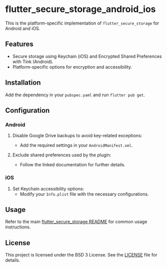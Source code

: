 # flutter_secure_storage_android_ios

This is the platform-specific implementation of `flutter_secure_storage` for Android and iOS.

## Features

- Secure storage using Keychain (iOS) and Encrypted Shared Preferences with Tink (Android).
- Platform-specific options for encryption and accessibility.

## Installation

Add the dependency in your `pubspec.yaml` and run `flutter pub get`.

## Configuration

### Android

1. Disable Google Drive backups to avoid key-related exceptions:
    - Add the required settings in your `AndroidManifest.xml`.

2. Exclude shared preferences used by the plugin:
    - Follow the linked documentation for further details.

### iOS

1. Set Keychain accessibility options:
    - Modify your `Info.plist` file with the necessary configurations.

## Usage

Refer to the main [flutter_secure_storage README](../README.md) for common usage instructions.

## License

This project is licensed under the BSD 3 License. See the [LICENSE](../LICENSE) file for details.
